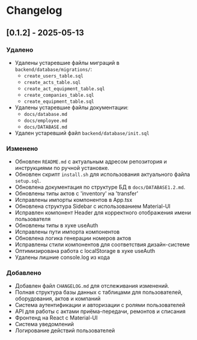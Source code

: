 # Changelog

## [0.1.2] - 2025-05-13

### Удалено
- Удалены устаревшие файлы миграций в `backend/database/migrations/`:
  - `create_users_table.sql`
  - `create_acts_table.sql`
  - `create_act_equipment_table.sql`
  - `create_companies_table.sql`
  - `create_equipment_table.sql`
- Удалены устаревшие файлы документации:
  - `docs/database.md`
  - `docs/employee.md`
  - `docs/DATABASE.md`
- Удален устаревший файл `backend/database/init.sql`

### Изменено
- Обновлен `README.md` с актуальным адресом репозитория и инструкциями по ручной установке.
- Обновлен скрипт `install.sh` для использования актуального файла `setup.sql`.
- Обновлена документация по структуре БД в `docs/DATABASE1.2.md`.
- Обновлены типы актов с 'inventory' на 'transfer'
- Исправлены импорты компонентов в App.tsx
- Обновлена структура Sidebar с использованием Material-UI
- Исправлен компонент Header для корректного отображения имени пользователя
- Обновлены типы в хуке useAuth
- Исправлены пути импорта компонентов
- Обновлена логика генерации номеров актов
- Исправлены стили компонентов для соответствия дизайн-системе
- Оптимизирована работа с localStorage в хуке useAuth
- Удалены лишние console.log из кода

### Добавлено
- Добавлен файл `CHANGELOG.md` для отслеживания изменений.
- Полная структура базы данных с таблицами для пользователей, оборудования, актов и компаний
- Система аутентификации и авторизации с ролями пользователей
- API для работы с актами приёма-передачи, ремонтов и списания
- Фронтенд на React с Material-UI
- Система уведомлений
- Логирование действий пользователей
